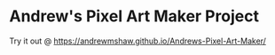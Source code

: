 # Andrew's Pixel Art Maker Project

Try it out @ https://andrewmshaw.github.io/Andrews-Pixel-Art-Maker/